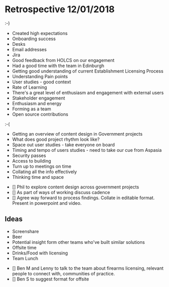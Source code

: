 # Retrospective 12/01/2018

:-)
* Created high expectations
* Onboarding success
* Desks
* Email addresses
* Jira
* Good feedback from HOLCS on our engagement
* Had a good time with the team in Edinburgh
* Getting good understanding of current Establishment Licensing Process
* Understanding Pain points
* User studies - good context
* Rate of Learning
* There's a great level of enthusiasm and engagement with external users
* Stakeholder engagement
* Enthusiasm and energy
* Forming as a team
* Open source contributions
 
:-(
* Getting an overview of content design in Government projects
* What does good project rhythm look like?
* Space out user studies - take everyone on board
* Timing and tempo of users studies - need to take our cue from Aspasia
* Security passes
* Access to building
* Turn up to meetings on time
* Collating all the info effectively
* Thinking time and space

- [] Phil to explore content design across government projects
- [] As part of ways of working discuss cadence
- [] Agree way forward to process findings.  Collate in editable format. Present in powerpoint and video.


## Ideas
* Screenshare
* Beer
* Potential insight form other teams who've built similar solutions
* Offsite time
* Drinks/Food with licensing
* Team Lunch
- [] Ben M and Lenny to talk to the team about firearms licensing, relevant people to connect with, communities of practice.
- [] Ben S to suggest format for offsite

